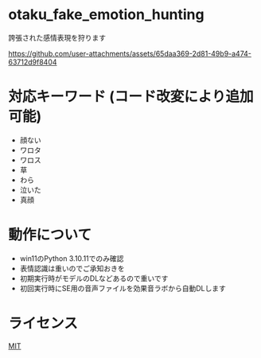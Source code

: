 # otaku_fake_emotion_hunting
誇張された感情表現を狩ります

https://github.com/user-attachments/assets/65daa369-2d81-49b9-a474-63712d9f8404

# 対応キーワード (コード改変により追加可能)
* 顔ない
* ワロタ
* ワロス
* 草
* わら
* 泣いた
* 真顔

# 動作について
* win11のPython 3.10.11でのみ確認
* 表情認識は重いのでご承知おきを
* 初期実行時がモデルのDLなどあるので重いです
* 初回実行時にSE用の音声ファイルを効果音ラボから自動DLします

# ライセンス
[MIT](https://github.com/omikujiv/otaku_fake_emotion_hunting/blob/main/LICENSE)
